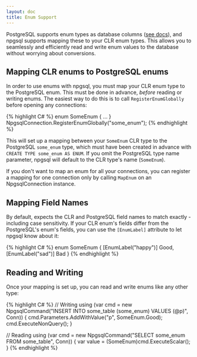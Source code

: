 ```yaml
---
layout: doc
title: Enum Support
---
```


PostgreSQL supports enum types as database columns ([see docs](http://www.postgresql.org/docs/current/static/datatype-enum.html)),
and npgsql supports mapping these to your CLR enum types. This allows you to seamlessly and efficiently read and write enum values
to the database without worrying about conversions.

## Mapping CLR enums to PostgreSQL enums

In order to use enums with npgsql, you must map your CLR enum type to the PostgreSQL enum. This must be done in advance,
*before* reading or writing enums. The easiest way to do this is to call `RegisterEnumGlobally` before opening any connections:

{% highlight C# %}
enum SomeEnum { ... }
NpgsqlConnection.RegisterEnumGlobally<SomeEnum>("some_enum");
{% endhighlight %}

This will set up a mapping between your `SomeEnum` CLR type to the PostgreSQL `some_enum` type,
which must have been created in advance with `CREATE TYPE some_enum AS ENUM`. If you omit the
PostgreSQL type name parameter, npgsql will default to the CLR type's name (`SomeEnum`).

If you don't want to map an enum for all your connections, you can register a mapping for one connection only by calling
`MapEnum` on an NpgsqlConnection instance.

## Mapping Field Names

By default, expects the CLR and PostgreSQL field names to match exactly - including case sensitivity.
If your CLR enum's fields differ from the PostgreSQL's enum's fields, you can use the `[EnumLabel]` attribute to let npgsql
know about it:

{% highlight C# %}
enum SomeEnum {
   [EnumLabel("happy")]
   Good,
   [EnumLabel("sad")]
   Bad
}
{% endhighlight %}

## Reading and Writing

Once your mapping is set up, you can read and write enums like any other type:

{% highlight C# %}
// Writing
using (var cmd = new NpgsqlCommand("INSERT INTO some_table (some_enum) VALUES (@p)", Conn)) {
    cmd.Parameters.AddWithValue("p", SomeEnum.Good);
    cmd.ExecuteNonQuery();
}

// Reading
using (var cmd = new NpgsqlCommand("SELECT some_enum FROM some_table", Conn)) {
    var value = (SomeEnum)cmd.ExecuteScalar();
}
{% endhighlight %}

